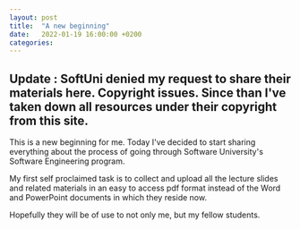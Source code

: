 ```yaml
---
layout: post
title:  "A new beginning"
date:   2022-01-19 16:00:00 +0200
categories: 
---
```


Update : SoftUni denied my request to share their materials here. Copyright issues. Since than I've taken down all resources under their copyright from this site.
--

This is a new beginning for me. Today I've decided to start sharing everything about the process of going through Software University's Software Engineering program. 

My first self proclaimed task is to collect and upload all the lecture slides and related materials in an easy to access pdf format instead of the Word and PowerPoint documents in which they reside now. 

Hopefully they will be of use to not only me, but my fellow students.